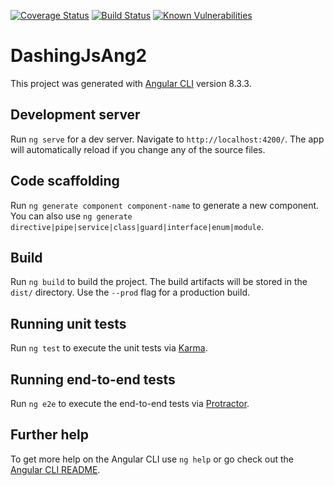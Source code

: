 [![Coverage Status](https://coveralls.io/repos/github/BaryRas/dashingJs-Ang2/badge.svg?branch=master)](https://coveralls.io/github/BaryRas/dashingJs-Ang2?branch=master)
[![Build Status](https://travis-ci.org/BaryRas/dashingJs-Ang2.svg?branch=master)](https://travis-ci.org/BaryRas/dashingJs-Ang2)
[![Known Vulnerabilities](https://snyk.io//test/github/BaryRas/dashingJs-Ang2/badge.svg?targetFile=package.json)](https://snyk.io//test/github/BaryRas/dashingJs-Ang2?targetFile=package.json)

# DashingJsAng2

This project was generated with [Angular CLI](https://github.com/angular/angular-cli) version 8.3.3.

## Development server

Run `ng serve` for a dev server. Navigate to `http://localhost:4200/`. The app will automatically reload if you change any of the source files.

## Code scaffolding

Run `ng generate component component-name` to generate a new component. You can also use `ng generate directive|pipe|service|class|guard|interface|enum|module`.

## Build

Run `ng build` to build the project. The build artifacts will be stored in the `dist/` directory. Use the `--prod` flag for a production build.

## Running unit tests

Run `ng test` to execute the unit tests via [Karma](https://karma-runner.github.io).

## Running end-to-end tests

Run `ng e2e` to execute the end-to-end tests via [Protractor](http://www.protractortest.org/).

## Further help

To get more help on the Angular CLI use `ng help` or go check out the [Angular CLI README](https://github.com/angular/angular-cli/blob/master/README.md).
